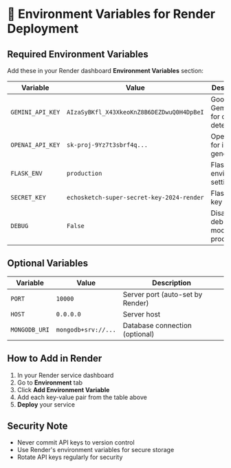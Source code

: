 # 🔑 Environment Variables for Render Deployment

## Required Environment Variables

Add these in your Render dashboard **Environment Variables** section:

| Variable | Value | Description |
|----------|-------|-------------|
| `GEMINI_API_KEY` | `AIzaSyBKfl_X43XkeoKnZ8B6DEZDwuQ0H4DpBeI` | Google Gemini API for concept detection |
| `OPENAI_API_KEY` | `sk-proj-9Yz7t3sbrf4q...` | OpenAI API for image generation |
| `FLASK_ENV` | `production` | Flask environment setting |
| `SECRET_KEY` | `echosketch-super-secret-key-2024-render` | Flask secret key |
| `DEBUG` | `False` | Disable debug mode for production |

## Optional Variables

| Variable | Value | Description |
|----------|-------|-------------|
| `PORT` | `10000` | Server port (auto-set by Render) |
| `HOST` | `0.0.0.0` | Server host |
| `MONGODB_URI` | `mongodb+srv://...` | Database connection (optional) |

## How to Add in Render

1. In your Render service dashboard
2. Go to **Environment** tab
3. Click **Add Environment Variable**
4. Add each key-value pair from the table above
5. **Deploy** your service

## Security Note

- Never commit API keys to version control
- Use Render's environment variables for secure storage
- Rotate API keys regularly for security